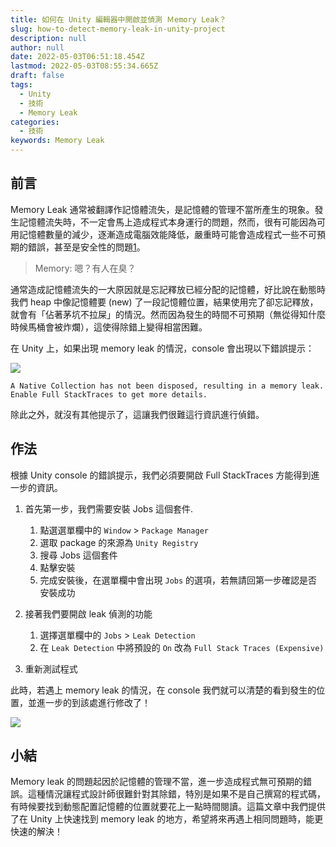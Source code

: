 ```yaml
---
title: 如何在 Unity 編輯器中開啟並偵測 Ｍemory Leak？
slug: how-to-detect-memory-leak-in-unity-project
description: null
author: null
date: 2022-05-03T06:51:18.454Z
lastmod: 2022-05-03T08:55:34.665Z
draft: false
tags:
  - Unity
  - 技術
  - Memory Leak
categories:
  - 技術
keywords: Memory Leak
---
```

<!--more-->

## 前言
Memory Leak 通常被翻譯作記憶體流失，是記憶體的管理不當所產生的現象。發生記憶體流失時，不一定會馬上造成程式本身運行的問題，然而，很有可能因為可用記憶體數量的減少，逐漸造成電腦效能降低，嚴重時可能會造成程式一些不可預期的錯誤，甚至是安全性的問題[1]。

> Memory: 嗯？有人在臭？

通常造成記憶體流失的一大原因就是忘記釋放已經分配的記憶體，好比說在動態時我們 heap 中像記憶體要 (new) 了一段記憶體位置，結果使用完了卻忘記釋放，就會有「佔著茅坑不拉屎」的情況。然而因為發生的時間不可預期（無從得知什麼時候馬桶會被炸爛），這使得除錯上變得相當困難。

在 Unity 上，如果出現 memory leak 的情況，console 會出現以下錯誤提示：

![](https://i.imgur.com/7UpwLg1.png)
```unity
A Native Collection has not been disposed, resulting in a memory leak. Enable Full StackTraces to get more details.
```

除此之外，就沒有其他提示了，這讓我們很難這行資訊進行偵錯。

[1]: https://owasp.org/www-community/vulnerabilities/Memory_leak

## 作法
根據 Unity console 的錯誤提示，我們必須要開啟 Full StackTraces 方能得到進一步的資訊。

1. 首先第一步，我們需要安裝 Jobs 這個套件.

    1. 點選選單欄中的 `Window` > `Package Manager`
    2. 選取 package 的來源為 `Unity Registry`
    3. 搜尋 Jobs 這個套件
    4. 點擊安裝
    5. 完成安裝後，在選單欄中會出現 `Jobs` 的選項，若無請回第一步確認是否安裝成功

2. 接著我們要開啟 leak 偵測的功能
    
    1. 選擇選單欄中的 `Jobs` > `Leak Detection`
    2. 在 `Leak Detection` 中將預設的 `On` 改為 `Full Stack Traces (Expensive)`

3. 重新測試程式

此時，若遇上 memory leak 的情況，在 console 我們就可以清楚的看到發生的位置，並進一步的到該處進行修改了！

![](https://i.imgur.com/UGRSrNt.png)

## 小結
Memory leak 的問題起因於記憶體的管理不當，進一步造成程式無可預期的錯誤。這種情況讓程式設計師很難針對其除錯，特別是如果不是自己撰寫的程式碼，有時候要找到動態配置記憶體的位置就要花上一點時間閱讀。這篇文章中我們提供了在 Unity 上快速找到 memory leak 的地方，希望將來再遇上相同問題時，能更快速的解決！